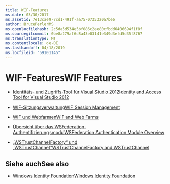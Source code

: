 ```yaml
---
title: WIF-Features
ms.date: 03/30/2017
ms.assetid: 7e13cae9-7cd1-491f-aa75-0735320a7be6
author: BrucePerlerMS
ms.openlocfilehash: 2c5da5d534e5bf086c2ee80cfbdd6406694f1f8f
ms.sourcegitcommit: 0be8a279af6d8a43e03141e349d3efd5d35f8767
ms.translationtype: MT
ms.contentlocale: de-DE
ms.lasthandoff: 04/18/2019
ms.locfileid: "59101145"
---
```

# <a name="wif-features"></a><span data-ttu-id="507fe-102">WIF-Features</span><span class="sxs-lookup"><span data-stu-id="507fe-102">WIF Features</span></span>
-   [<span data-ttu-id="507fe-103">Identitäts- und Zugriffs-Tool für Visual Studio 2012</span><span class="sxs-lookup"><span data-stu-id="507fe-103">Identity and Access Tool for Visual Studio 2012</span></span>](../../../docs/framework/security/identity-and-access-tool-for-vs.md)  
  
-   [<span data-ttu-id="507fe-104">WIF-Sitzungsverwaltung</span><span class="sxs-lookup"><span data-stu-id="507fe-104">WIF Session Management</span></span>](../../../docs/framework/security/wif-session-management.md)  
  
-   [<span data-ttu-id="507fe-105">WIF und Webfarmen</span><span class="sxs-lookup"><span data-stu-id="507fe-105">WIF and Web Farms</span></span>](../../../docs/framework/security/wif-and-web-farms.md)  
  
-   [<span data-ttu-id="507fe-106">Übersicht über das WSFederation-Authentifizierungsmodul</span><span class="sxs-lookup"><span data-stu-id="507fe-106">WSFederation Authentication Module Overview</span></span>](../../../docs/framework/security/wsfederation-authentication-module-overview.md)  
  
-   [<span data-ttu-id="507fe-107">„WSTrustChannelFactory“ und „WSTrustChannel“</span><span class="sxs-lookup"><span data-stu-id="507fe-107">WSTrustChannelFactory and WSTrustChannel</span></span>](../../../docs/framework/security/wstrustchannelfactory-and-wstrustchannel.md)  
  
## <a name="see-also"></a><span data-ttu-id="507fe-108">Siehe auch</span><span class="sxs-lookup"><span data-stu-id="507fe-108">See also</span></span>

- [<span data-ttu-id="507fe-109">Windows Identity Foundation</span><span class="sxs-lookup"><span data-stu-id="507fe-109">Windows Identity Foundation</span></span>](../../../docs/framework/security/index.md)
